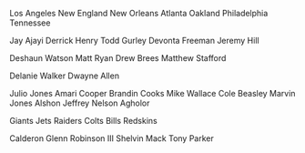 Los Angeles
New England
New Orleans
Atlanta
Oakland
Philadelphia
Tennessee

Jay Ajayi
Derrick Henry
Todd Gurley
Devonta Freeman
Jeremy Hill

Deshaun Watson
Matt Ryan
Drew Brees
Matthew Stafford

Delanie Walker
Dwayne Allen

Julio Jones
Amari Cooper
Brandin Cooks
Mike Wallace
Cole Beasley
Marvin Jones
Alshon Jeffrey
Nelson Agholor

Giants
Jets
Raiders
Colts
Bills
Redskins

Calderon
Glenn Robinson III
Shelvin Mack
Tony Parker